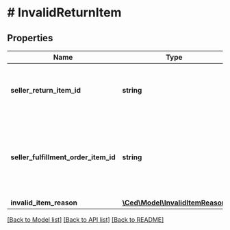 # # InvalidReturnItem

## Properties

Name | Type | Description | Notes
------------ | ------------- | ------------- | -------------
**seller_return_item_id** | **string** | An identifier assigned by the seller to the return item. |
**seller_fulfillment_order_item_id** | **string** | The identifier assigned to the item by the seller when the fulfillment order was created. |
**invalid_item_reason** | [**\Ced\Model\InvalidItemReason**](InvalidItemReason.md) |  |

[[Back to Model list]](../../README.md#models) [[Back to API list]](../../README.md#endpoints) [[Back to README]](../../README.md)
